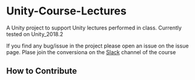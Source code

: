# Unity-Course-Lectures
A Unity project to support Unity lectures performed in class.
Currently tested on Unity_2018.2

If you find any bug/issue in the project please open an issue on the issue page.
Plase join the conversiona on the [Slack](https://join.slack.com/t/vr-course-polito/shared_invite/enQtNzc4MjU4NjkwNDMyLTY4MDMwNWZmY2QyYzkxYmJjNWQzOGY3ODE0MDFmNmE2YjU2OGEzOTUyNzFhOTc4MjU0ZDA5MjUyODBiMmVjYzI) channel of the course

## How to Contribute
